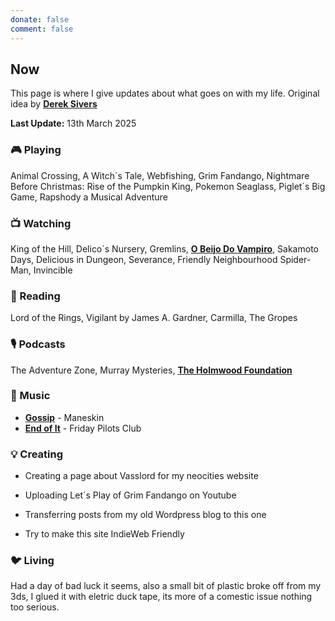 ```yaml
---
donate: false
comment: false
---
```


## Now 
This page is where I give updates about what goes on with my life. Original idea by [**Derek Sivers**](https://sive.rs/nowff)

**Last Update:** 13th March 2025


### 🎮 Playing

Animal Crossing, A Witch´s Tale, Webfishing, Grim Fandango, Nightmare Before Christmas: Rise of the Pumpkin King, Pokemon Seaglass, Piglet´s Big Game, Rapshody a Musical Adventure

### 📺 Watching
 King of the Hill, Delico´s Nursery, Gremlins, [**O Beijo Do Vampiro**](https://novelasflixbr.net/novelas/o-beijo-do-vampiro/), Sakamoto Days, Delicious in Dungeon, Severance, Friendly Neighbourhood Spider-Man, Invincible

### 📖 Reading
Lord of the Rings, Vigilant by James A. Gardner, Carmilla, The Gropes

### 🎙️ Podcasts 
 The Adventure Zone, Murray Mysteries, [**The Holmwood Foundation**](https://shows.acast.com/667084e3abc94e79816dfa56/episodes/67bc412db628e470d3e69019?)

### 🎸 Music

- [**Gossip**](https://youtu.be/D0ipF47PuUI?si=URHXZ6a2RmmDgFmS) - Maneskin
- [**End of It**](https://www.youtube.com/watch?v=iy-eBFsP9JQ) - Friday Pilots Club

### 💡 Creating
- Creating a page about Vasslord for my neocities website

- Uploading Let´s Play of Grim Fandango on Youtube

- Transferring posts from my old Wordpress blog to this one

- Try to make this site IndieWeb Friendly

### 🐦‍ Living

Had a day of bad luck it seems, also a small bit of plastic broke off from my 3ds, I glued it with eletric duck tape, its more of a comestic issue nothing too serious.


